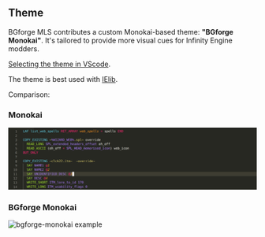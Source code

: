 ## Theme

BGforge MLS contributes a custom Monokai-based theme: **"BGforge Monokai"**. It's tailored to provide more visual cues for Infinity Engine modders.

[Selecting the theme in VScode](https://code.visualstudio.com/docs/getstarted/themes).

The theme is best used with [IElib](https://ielib.bgforge.net).

Comparison:

### Monokai

![monokai example](resources/monokai.png)

### BGforge Monokai

![bgforge-monokai example](resources/bgforge-monokai.png)
